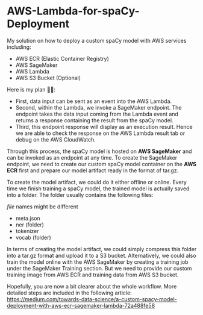 # AWS-Lambda-for-spaCy-Deployment

My solution on how to deploy a custom spaCy model with AWS services including:

- AWS ECR (Elastic Container Registry)
- AWS SageMaker
- AWS Lambda
- AWS S3 Bucket (Optional)

Here is my plan 🧗🏻:

- First, data input can be sent as an event into the AWS Lambda.
- Second, within the Lambda, we invoke a SageMaker endpoint. The endpoint takes the data input coming from the Lambda event and returns a response containing the result from the spaCy model.
- Third, this endpoint response will display as an execution result. Hence we are able to check the response on the AWS Lambda result tab or debug on the AWS CloudWatch.

Through this process, the spaCy model is hosted on **AWS SageMaker** and can be invoked as an endpoint at any time. To create the SageMaker endpoint, we need to create our custom spaCy model container on the **AWS ECR** first and prepare our model artifact ready in the format of tar.gz.

To create the model artifact, we could do it either offline or online. Every time we finish training a spaCy model, the trained model is actually saved into a folder. The folder usually contains the following files:

*file* names might be different

- meta.json
- ner (folder)
- tokenizer
- vocab (folder)

In terms of creating the model artifact, we could simply compress this folder into a tar.gz format and upload it to a S3 bucket. Alternatively, we could also train the model online with the AWS SageMaker by creating a training job under the SageMaker Training section. But we need to provide our custom training image from AWS ECR and training data from AWS S3 bucket.

Hopefully, you are now a bit clearer about the whole workflow. More detailed steps are included in the following article: 
https://medium.com/towards-data-science/a-custom-spacy-model-deployment-with-aws-ecr-sagemaker-lambda-72a488fe58
